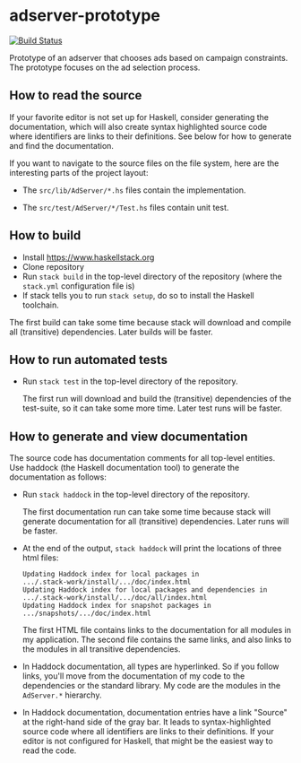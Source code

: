 # adserver-prototype

[![Build Status](https://travis-ci.org/Toxaris/adserver-prototype.svg?branch=master)](https://travis-ci.org/Toxaris/adserver-prototype)

Prototype of an adserver that chooses ads based on campaign
constraints. The prototype focuses on the ad selection process.

## How to read the source

If your favorite editor is not set up for Haskell, consider
generating the documentation, which will also create syntax
highlighted source code where identifiers are links to their
definitions. See below for how to generate and find the
documentation.

If you want to navigate to the source files on the file system,
here are the interesting parts of the project layout:

 - The `src/lib/AdServer/*.hs` files contain the implementation.

 - The `src/test/AdServer/*/Test.hs` files contain unit test.

## How to build

  * Install https://www.haskellstack.org
  * Clone repository
  * Run `stack build` in the top-level directory of the repository
    (where the `stack.yml` configuration file is)
  * If stack tells you to run `stack setup`, do so to install the
    Haskell toolchain.

The first build can take some time because stack will download
and compile all (transitive) dependencies. Later builds will be
faster.

## How to run automated tests

  * Run `stack test` in the top-level directory of the repository.

    The first run will download and build the (transitive)
    dependencies of the test-suite, so it can take some more
    time. Later test runs will be faster.

## How to generate and view documentation

The source code has documentation comments for all top-level
entities. Use haddock (the Haskell documentation tool) to
generate the documentation as follows:

  * Run `stack haddock` in the top-level directory of the repository.

    The first documentation run can take some time because stack
    will generate documentation for all (transitive)
    dependencies. Later runs will be faster.

  * At the end of the output, `stack haddock` will print the
    locations of three html files:

        Updating Haddock index for local packages in
        .../.stack-work/install/.../doc/index.html
        Updating Haddock index for local packages and dependencies in
        .../.stack-work/install/.../doc/all/index.html
        Updating Haddock index for snapshot packages in
        .../snapshots/.../doc/index.html

    The first HTML file contains links to the documentation for
    all modules in my application. The second file contains the
    same links, and also links to the modules in all transitive
    dependencies.

  * In Haddock documentation, all types are hyperlinked. So if
    you follow links, you'll move from the documentation of my
    code to the dependencies or the standard library. My code are
    the modules in the `AdServer.*` hierarchy.

  * In Haddock documentation, documentation entries have a link
    "Source" at the right-hand side of the gray bar. It leads to
    syntax-highlighted source code where all identifiers are
    links to their definitions. If your editor is not configured
    for Haskell, that might be the easiest way to read the
    code.
